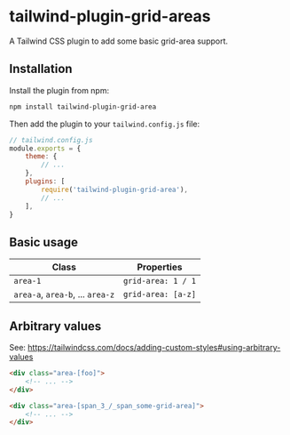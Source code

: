 # tailwind-plugin-grid-areas

A Tailwind CSS plugin to add some basic grid-area support.

## Installation

Install the plugin from npm:

```sh
npm install tailwind-plugin-grid-area
```

Then add the plugin to your `tailwind.config.js` file:

```js
// tailwind.config.js
module.exports = {
    theme: {
        // ...
    },
    plugins: [
        require('tailwind-plugin-grid-area'),
        // ...
    ],
}
```

## Basic usage

| Class                           | Properties         |
| ------------------------------- | ------------------ |
| `area-1`                        | `grid-area: 1 / 1` |
| `area-a`, `area-b`, ... `area-z` | `grid-area: [a-z]` |

## Arbitrary values

See: https://tailwindcss.com/docs/adding-custom-styles#using-arbitrary-values

```html
<div class="area-[foo]">
    <!-- ... -->
</div>
```

```html
<div class="area-[span_3_/_span_some-grid-area]">
    <!-- ... -->
</div>
```
